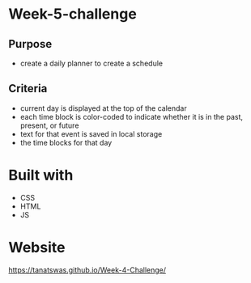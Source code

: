 # Week-5-challenge

## Purpose
* create a daily planner to create a schedule

## Criteria
* current day is displayed at the top of the calendar
* each time block is color-coded to indicate whether it is in the past, present, or future
*  text for that event is saved in local storage
* the time blocks for that day

# Built with
* CSS
* HTML
* JS

# Website
 https://tanatswas.github.io/Week-4-Challenge/
